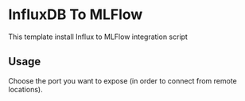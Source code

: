 # InfluxDB To MLFlow

This template install Influx to MLFlow integration script
## Usage

Choose the port you want to expose (in order to connect from remote locations).
